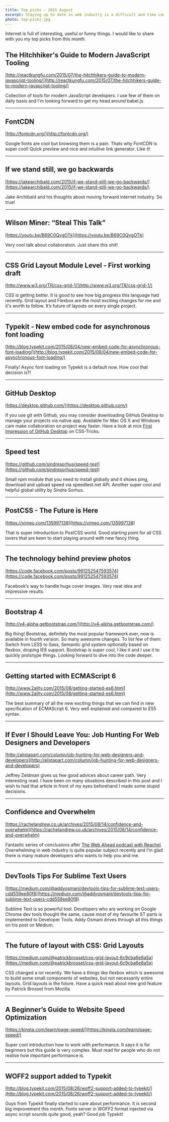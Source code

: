 ```yaml
---
title: Top picks — 2015 August
excerpt: Staying up to date in web industry is a difficult and time consuming task. I would like to share with you my top finds from the past month.
photo: top-picks.jpg
---
```


Internet is full of interesting, useful or funny things. I would like to share with you my top picks from this month.

## The Hitchhiker's Guide to Modern JavaScript Tooling

[http://reactkungfu.com/2015/07/the-hitchhikers-guide-to-modern-javascript-tooling/](http://reactkungfu.com/2015/07/the-hitchhikers-guide-to-modern-javascript-tooling/)

Collection of tools for modern JavaScript developers. I use few of them on daily basis and I'm looking forward to get my head around babel.js.

- - -

## FontCDN

[http://fontcdn.org/](http://fontcdn.org/)

Google fonts are cool but browsing them is a pain. Thats why FontCDN is super cool! Quick preview and nice and intuitive link generator. Like it!

- - -

## If we stand still, we go backwards

[https://jakearchibald.com/2015/if-we-stand-still-we-go-backwards/](https://jakearchibald.com/2015/if-we-stand-still-we-go-backwards/)

Jake Archibald and his thoughts about moving forward internet industry. So true!

- - -

## Wilson Miner: “Steal This Talk”

[https://youtu.be/B69C0QvgOTk](https://youtu.be/B69C0QvgOTk)

Very cool talk about collaboration. Just share this shit!

- - -

## CSS Grid Layout Module Level - First working draft

[http://www.w3.org/TR/css-grid-1/](http://www.w3.org/TR/css-grid-1/)

CSS is getting better. It is good to see how big progress this language had recently. Grid layout and Flexbox are the most exciting changes for me and it's worth to follow. It’s future of layouts on every single project.

- - -

## Typekit - New embed code for asynchronous font loading

[http://blog.typekit.com/2015/08/04/new-embed-code-for-asynchronous-font-loading/](http://blog.typekit.com/2015/08/04/new-embed-code-for-asynchronous-font-loading/)

Finally! Async font loading on Typekit is a default now. How cool that decision is?!

- - -

## GitHub Desktop

[https://desktop.github.com/](https://desktop.github.com/)

If you use git with Github, you may consider downloading GitHub Desktop to manage your projects via native app. Available for Mac OS X and Windows cam make collaboration on project way faster. Have a look at nice [First Impression of GitHub Desktop](https://css-tricks.com/first-impression-of-github-desktop/) on CSS-Tricks.

- - -

## Speed test

[https://github.com/sindresorhus/speed-test](https://github.com/sindresorhus/speed-test)

Small npm module that you need to install globally and it shows ping, download and upload speed via speedtest.net API. Another super cool and helpful global utility by Sindre Sorhus.

- - -

## PostCSS - The Future is Here

[https://vimeo.com/135997138](https://vimeo.com/135997138)

That is super introduction to PostCSS world. Good starting point for all CSS lovers that are keen to start playing around with new fancy thing.

- - -

## The technology behind preview photos

[https://code.facebook.com/posts/991252547593574](https://code.facebook.com/posts/991252547593574)

Facebook’s way to handle huge cover images. Very neat idea and impressive results.

- - -

## Bootstrap 4

[http://v4-alpha.getbootstrap.com/](http://v4-alpha.getbootstrap.com/)

Big thing! Bootstrap, definitely the most popular framework ever, now is available in fourth version. So many awesome changes. To list few of them: Switch from LESS to Sass, Semantic grid system optionally based on flexbox, droping IE8 support. Bootstrap is super cool, I like it and I use it to quickly prototype things. Looking forward to dive into the code deeper.

- - -

## Getting started with ECMAScript 6

[http://www.2ality.com/2015/08/getting-started-es6.html](http://www.2ality.com/2015/08/getting-started-es6.html)

The best summary of all the new exciting things that we can find in new specification of ECMAScript 6. Very well explained and compared to ES5 syntax.

- - -

## If Ever I Should Leave You: Job Hunting For Web Designers and Developers

[http://alistapart.com/column/job-hunting-for-web-designers-and-developers](http://alistapart.com/column/job-hunting-for-web-designers-and-developers)

Jeffrey Zeldman gives us few good advices about career path. Very interesting read. I have been on many situations described in this post and I wish to had that article in front of my eyes beforehand I made some stupid decisions.

- - -

## Confidence and Overwhelm

[https://rachelandrew.co.uk/archives/2015/08/14/confidence-and-overwhelm](https://rachelandrew.co.uk/archives/2015/08/14/confidence-and-overwhelm)

Fantastic series of conclusions after [The Web Ahead podcast with Reachel](http://thewebahead.net/104). Overwhelming in web industry is quite popular subject recently and I’m glad there is many mature developers who wants to help you and me.

- - -

## DevTools Tips For Sublime Text Users

[https://medium.com/@addyosmani/devtools-tips-for-sublime-text-users-cdd559ee80f8](https://medium.com/@addyosmani/devtools-tips-for-sublime-text-users-cdd559ee80f8)

Sublime Text is so powerful tool. Developers who are working on Google Chrome dev tools thought the same, cause most of my favourite ST parts is implemented to Developer Tools. Addy Osmani drives through all this things on his post on Medium.

- - -

## The future of layout with CSS: Grid Layouts

[https://medium.com/@patrickbrosset/css-grid-layout-6c9cba6e8a5a](https://medium.com/@patrickbrosset/css-grid-layout-6c9cba6e8a5a)

CSS changed a lot recently. We have a things like flexbox which is awesome to build some small components of websites, but not necessarily entire layouts. Grid layouts is the future. Have a quick read about new grid feature by Patrick Brosset from Mozilla.

- - -

## A Beginner’s Guide to Website Speed Optimization

[https://kinsta.com/learn/page-speed/](https://kinsta.com/learn/page-speed/)

Super cool introduction how to work with performance. It says it is for beginners but this guide is very complex. Must read for people who do not realise how important performance is.

- - -

## WOFF2 support added to Typekit

[http://blog.typekit.com/2015/08/26/woff2-support-added-to-typekit/](http://blog.typekit.com/2015/08/26/woff2-support-added-to-typekit/)

Guys from Typekit finally started to care about performance. It is second big improvement this month. Fonts server in WOFF2 format injected via async script sounds quite good, yeah? Good job Typekit!

